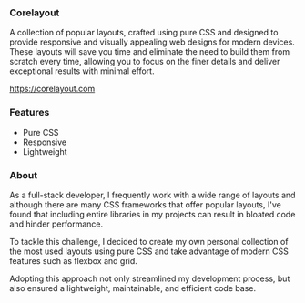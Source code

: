 ### Corelayout

A collection of popular layouts, crafted using pure CSS and designed to provide responsive and visually appealing web designs for modern devices. These layouts will save you time and eliminate the need to build them from scratch every time, allowing you to focus on the finer details and deliver exceptional results with minimal effort.

https://corelayout.com

### Features

- Pure CSS
- Responsive
- Lightweight

### About

As a full-stack developer, I frequently work with a wide range of layouts and although there are many CSS frameworks that offer popular layouts, I've found that including entire libraries in my projects can result in bloated code and hinder performance.

To tackle this challenge, I decided to create my own personal collection of the most used layouts using pure CSS and take advantage of modern CSS features such as flexbox and grid.

Adopting this approach not only streamlined my development process, but also ensured a lightweight, maintainable, and efficient code base.
